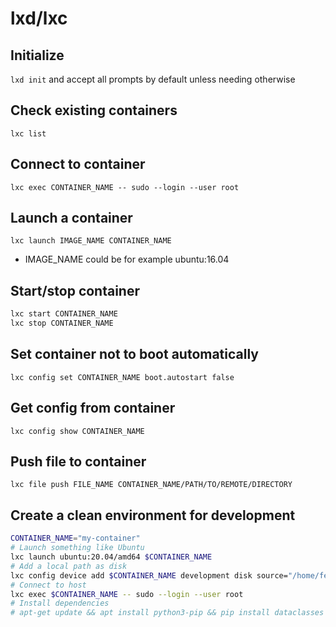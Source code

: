 # lxd/lxc

## Initialize

`lxd init` and accept all prompts by default unless needing otherwise

## Check existing containers

`lxc list`

## Connect to container

`lxc exec CONTAINER_NAME -- sudo --login --user root`

## Launch a container

`lxc launch IMAGE_NAME CONTAINER_NAME`
- IMAGE_NAME could be for example ubuntu:16.04

## Start/stop container

```sh
lxc start CONTAINER_NAME
lxc stop CONTAINER_NAME
```

## Set container not to boot automatically

`lxc config set CONTAINER_NAME boot.autostart false`

## Get config from container

`lxc config show CONTAINER_NAME`

## Push file to container

`lxc file push FILE_NAME CONTAINER_NAME/PATH/TO/REMOTE/DIRECTORY`

## Create a clean environment for development

```sh
CONTAINER_NAME="my-container"
# Launch something like Ubuntu
lxc launch ubuntu:20.04/amd64 $CONTAINER_NAME
# Add a local path as disk
lxc config device add $CONTAINER_NAME development disk source="/home/federico/Development" path="/mnt/Development"
# Connect to host
lxc exec $CONTAINER_NAME -- sudo --login --user root
# Install dependencies
# apt-get update && apt install python3-pip && pip install dataclasses && pip install WHATEVER
```